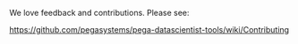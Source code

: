 We love feedback and contributions. Please see:

https://github.com/pegasystems/pega-datascientist-tools/wiki/Contributing
